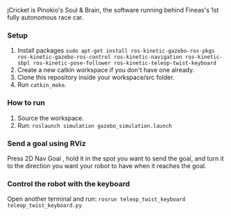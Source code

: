 
jCricket is Pinokio's Soul & Brain, the software running behind Fineas's 1st fully autonomous race car.

### Setup
1. Install packages `sudo apt-get install ros-kinetic-gazebo-ros-pkgs ros-kinetic-gazebo-ros-control ros-kinetic-navigation ros-kinetic-sbpl ros-kinetic-pose-follower ros-kinetic-teleop-twist-keyboard`
2. Create a new catkin workspace if you don't have one already.
3. Clone this repository inside your workspace/src folder.
4. Run `catkin_make`.

### How to run
1. Source the workspace.
2. Run: `roslaunch simulation gazebo_simulation.launch`

### Send a goal using RViz
Press 2D Nav Goal , hold it in the spot you want to send the goal, and turn it to the direction you want your robot to have when it reaches the goal.

### Control the robot with the keyboard
Open another terminal and run: `rosrun teleop_twist_keyboard teleop_twist_keyboard.py`

